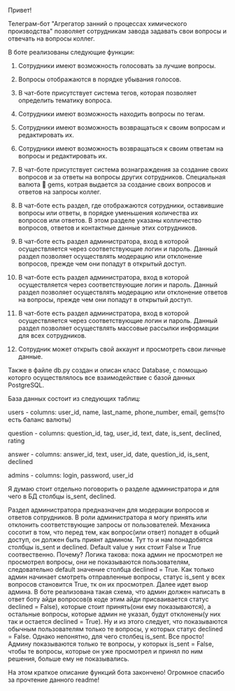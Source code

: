 Привет! 

Телеграм-бот "Агрегатор занний о процессах химического производства" позволяет сотрудникам завода задавать свои вопросы и отвечать на вопросы коллег.

В боте реализованы следующие функции: 

1) Сотрудники имеют возможность голосовать за лучшие вопросы. 

2) Вопросы отображаются в порядке убывания голосов. 

3) В чат-боте присутствует система тегов, которая позволяет определить тематику вопроса. 

4) Сотрудники имеют возможность находить вопросы по тегам. 

5) Сотрудники имеют возможность возвращаться к своим вопросам и редактировать их. 

6) Сотрудники имеют возможность возвращаться к своим ответам на вопросы и редактировать их. 

7) В чат-боте присутствует система вознаграждения за создание своих вопросов и за ответы на вопросы других сотрудников. Специальная валюта 💎 gems, котрая выдается за создание своих вопросов и ответов на запросы коллег.

8) В чат-боте есть раздел, где отображаются сотрудники, оставившие вопросы или ответы, в порядке уменьшения количества их вопросов или ответов.
В этом разделе указаны колличество вопросов, ответов и контактные данные этих сотрудников. 

9) В чат-боте есть раздел администратора, вход в которой осуществляется через соответствующие логин и пароль.
Данный раздел позволяет осуществлять модерацию или отклонение вопросов, прежде чем они попадут в открытый доступ. 

10) В чат-боте есть раздел администратора, вход в которой осуществляется через соответствующие логин и пароль.
Данный раздел позволяет осуществлять модерацию или отклонение ответов на вопросы, прежде чем они попадут в открытый доступ. 

11) В чат-боте есть раздел администратора, вход в которой осуществляется через соответствующие логин и пароль.
Данный раздел позволяет осуществлять массовые рассылки информации для всех сотрудников. 

12) Сотрудник может открыть свой аккаунт и просмотреть свои личные данные.


Также в файле db.py создан и описан класс Database, с помощью которго осуществлялось все взаимодействие с базой данных  PostgreSQL. 

База данных состоит из следующих таблиц: 

users - columns: user_id, name, last_name, phone_number, email, gems(то есть баланс валюты)

question - columns: question_id, tag, user_id, text, date, is_sent, declined, rating

answer - columns: answer_id, text, user_id, date, question_id, is_sent, declined

admins - columns: login, password, user_id

  


Я думаю стоит отдельно поговорить о разделе администратора и для чего в БД столбцы is_sent, declined.

Раздел администратора предназначен для модерации вопросов и ответов сотрудников. В роли администратора я могу принять или отклонить соответствующие запросы от пользователей. 
Механика сосотит в том, что перед тем, как вопрос(или ответ) попадет в общий доступ, он должен быть приянт админом. Тут то и нам понадобятся столбцы is_sent и declined. 
Default value у них стоит False и True соотвественно. Почему? Логика такова: пока админ не просмотрел не просмотрел вопросы, они не показываются пользователям, следовательно default значение 
столбца declined = True. Как только админ начинает смотреть отправленные вопросы, статус is_sent у всех вопросов становится True, тк он их просмотрел. Далее идет выор админа.
В боте реализована такая схема, что админ должен написать в ответ боту айди вопросов(в коде этим айди присваивается статус declined = False), которые стоит принять(они ему показываются), 
а остальные вопросы, которые админ не указал, будут отклонены(у них так и остается declined = True). Ну и из этого следует, что показываются обычным пользователям только те вопросы, у которых статус
declined = False. 
Однако непонятно, для чего столбец is_sent. Все просто! Админу показываются только те вопросы, у которых is_sent = False, чтобы те вопросы, которые он уже просмотрел и принял по ним решения, больше
ему не показывались. 


На этом краткое описание функций бота закончено! Огромное спасибо за прочтение данного readme!


